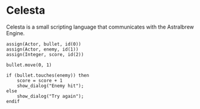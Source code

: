 # Celesta

Celesta is a small scripting language that communicates with the Astralbrew Engine.

```basic
assign(Actor, bullet, id(0))
assign(Actor, enemy, id(1))
assign(Integer, score, id(2))

bullet.move(0, 1)

if (bullet.touches(enemy)) then
	score = score + 1
	show_dialog("Enemy hit");
else
	show_dialog("Try again");
endif
```
